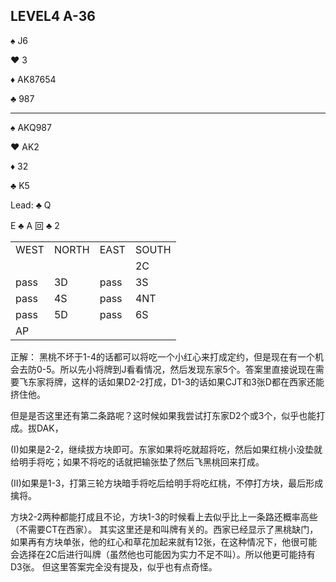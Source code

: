 ## LEVEL4 A-36

:spades: J6

:hearts: 3

:diamonds: AK87654

:clubs: 987

---

:spades: AKQ987

:hearts: AK2

:diamonds: 32

:clubs: K5

Lead: :clubs: Q

E :clubs: A 回 :clubs: 2

<table>
    <tr><td>WEST</td> <td>NORTH</td> <td>EAST</td> <td>SOUTH</td></tr>
    <tr><td></td> <td></td> <td></td> <td>2C</td></tr>
    <tr><td>pass</td> <td>3D</td> <td>pass</td> <td>3S</td></tr>
    <tr><td>pass</td> <td>4S</td> <td>pass</td> <td>4NT</td></tr>
    <tr><td>pass</td> <td>5D</td> <td>pass</td> <td>6S</td></tr>
    <tr><td>AP</td> <td></td> <td></td> <td></td></tr>
</table>

正解：
黑桃不坏于1-4的话都可以将吃一个小红心来打成定约，但是现在有一个机会去防0-5。所以先小将牌到J看看情况，然后发现东家5个。答案里直接说现在需要飞东家将牌，这样的话如果D2-2打成，D1-3的话如果CJT和3张D都在西家还能挤住他。

但是是否这里还有第二条路呢？这时候如果我尝试打东家D2个或3个，似乎也能打成。拔DAK，

(I)如果是2-2，继续拔方块即可。东家如果将吃就超将吃，然后如果红桃小没垫就给明手将吃；如果不将吃的话就把输张垫了然后飞黑桃回来打成。

(II)如果是1-3，打第三轮方块暗手将吃后给明手将吃红桃，不停打方块，最后形成擒将。

方块2-2两种都能打成且不论，方块1-3的时候看上去似乎比上一条路还概率高些（不需要CT在西家）。
其实这里还是和叫牌有关的。西家已经显示了黑桃缺门，如果再有方块单张，他的红心和草花加起来就有12张，在这种情况下，他很可能会选择在2C后进行叫牌（虽然他也可能因为实力不足不叫）。所以他更可能持有D3张。
但这里答案完全没有提及，似乎也有点奇怪。
